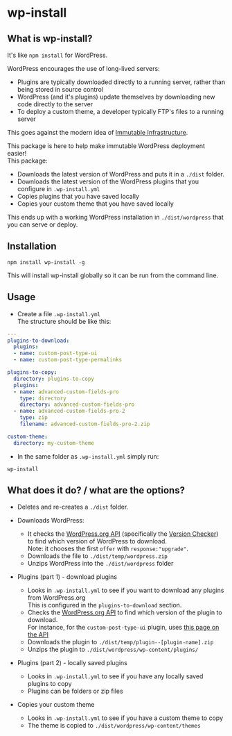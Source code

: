 # wp-install
## What is wp-install?
It's like `npm install` for WordPress.

WordPress encourages the use of long-lived servers:
* Plugins are typically downloaded directly to a running server, rather than being stored in source control
* WordPress (and it's plugins) update themselves by downloading new code directly to the server
* To deploy a custom theme, a developer typically FTP's files to a running server

This goes against the modern idea of [Immutable Infrastructure](https://www.digitalocean.com/community/tutorials/what-is-immutable-infrastructure).

This package is here to help make immutable WordPress deployment easier!  
This package:
* Downloads the latest version of WordPress and puts it in a `./dist` folder.
* Downloads the latest version of the WordPress plugins that you configure in `.wp-install.yml`
* Copies plugins that you have saved locally
* Copies your custom theme that you have saved locally

This ends up with a working WordPress installation in `./dist/wordpress` that you can serve or deploy.

## Installation
```
npm install wp-install -g
```
This will install wp-install globally so it can be run from the command line.

## Usage
* Create a file `.wp-install.yml`  
The structure should be like this:
```yaml
---
plugins-to-download:
  plugins:
  - name: custom-post-type-ui
  - name: custom-post-type-permalinks

plugins-to-copy:
  directory: plugins-to-copy
  plugins:
  - name: advanced-custom-fields-pro
    type: directory
    directory: advanced-custom-fields-pro
  - name: advanced-custom-fields-pro-2
    type: zip
    filename: advanced-custom-fields-pro-2.zip

custom-theme:
  directory: my-custom-theme
```

* In the same folder as `.wp-install.yml` simply run:
```
wp-install
```

## What does it do? / what are the options?
* Deletes and re-creates a `./dist` folder.

* Downloads WordPress:
  * It checks the [WordPress.org API](https://codex.wordpress.org/WordPress.org_API) (specifically the [Version Checker](https://api.wordpress.org/core/version-check/1.7/)) to find which version of WordPress to download.  
  Note: it chooses the first `offer` with `response:"upgrade"`.
  * Downloads the file to `./dist/temp/wordpress.zip`
  * Unzips WordPress into the `./dist/wordpress` folder

* Plugins (part 1) - download plugins
  * Looks in `.wp-install.yml` to see if you want to download any plugins from WordPress.org  
  This is configured in the `plugins-to-download` section.
  * Checks the [WordPress.org API](https://codex.wordpress.org/WordPress.org_API) to find which version of the plugin to download.  
  For instance, for the `custom-post-type-ui` plugin, uses [this page on the API](https://api.wordpress.org/plugins/info/1.0/custom-post-type-ui.json)
  * Downloads the plugin to `./dist/temp/plugin--[plugin-name].zip`
  * Unzips the plugin to `./dist/wordpress/wp-content/plugins/`

* Plugins (part 2) - locally saved plugins
  * Looks in `.wp-install.yml` to see if you have any locally saved plugins to copy
  * Plugins can be folders or zip files

* Copies your custom theme
  * Looks in `.wp-install.yml` to see if you have a custom theme to copy
  * The theme is copied to `./dist/wordpress/wp-content/themes`
